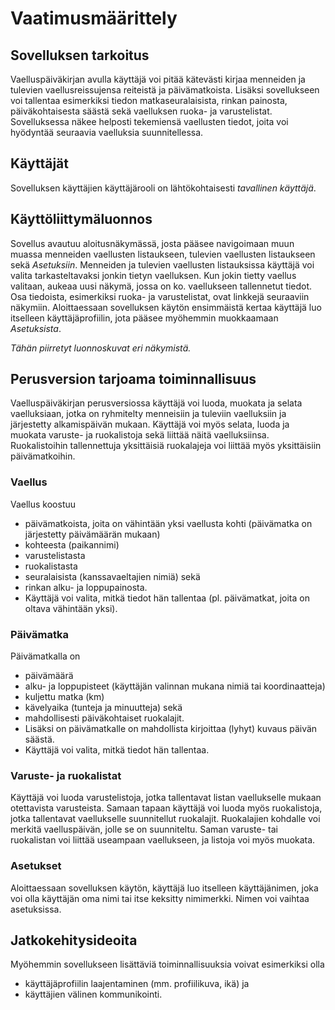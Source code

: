 
# Vaatimusmäärittely

## Sovelluksen tarkoitus
Vaelluspäiväkirjan avulla käyttäjä voi pitää kätevästi kirjaa menneiden ja tulevien vaellusreissujensa reiteistä ja päivämatkoista. Lisäksi sovellukseen voi tallentaa esimerkiksi tiedon matkaseuralaisista, rinkan painosta, päiväkohtaisesta säästä sekä vaelluksen ruoka- ja varustelistat. Sovelluksessa näkee helposti tekemiensä vaellusten tiedot, joita voi hyödyntää seuraavia vaelluksia suunnitellessa.  

## Käyttäjät
Sovelluksen käyttäjien käyttäjärooli on lähtökohtaisesti _tavallinen käyttäjä_.

## Käyttöliittymäluonnos
Sovellus avautuu aloitusnäkymässä, josta pääsee navigoimaan muun muassa menneiden vaellusten listaukseen, tulevien vaellusten listaukseen sekä _Asetuksiin_. Menneiden ja tulevien vaellusten listauksissa käyttäjä voi valita tarkasteltavaksi jonkin tietyn vaelluksen. Kun jokin tietty vaellus valitaan, aukeaa uusi näkymä, jossa on ko. vaellukseen tallennetut tiedot. Osa tiedoista, esimerkiksi ruoka- ja varustelistat, ovat linkkejä seuraaviin näkymiin. Aloittaessaan sovelluksen käytön ensimmäistä kertaa käyttäjä luo itselleen käyttäjäprofiilin, jota pääsee myöhemmin muokkaamaan _Asetuksista_.

_Tähän piirretyt luonnoskuvat eri näkymistä._

## Perusversion tarjoama toiminnallisuus

Vaelluspäiväkirjan perusversiossa käyttäjä voi luoda, muokata ja selata vaelluksiaan, jotka on ryhmitelty menneisiin ja tuleviin vaelluksiin ja järjestetty alkamispäivän mukaan. Käyttäjä voi myös selata, luoda ja muokata varuste- ja ruokalistoja sekä liittää näitä vaelluksiinsa. Ruokalistoihin tallennettuja yksittäisiä ruokalajeja voi liittää myös yksittäisiin päivämatkoihin.

### Vaellus

Vaellus koostuu
* päivämatkoista, joita on vähintään yksi vaellusta kohti (päivämatka on järjestetty päivämäärän mukaan)
* kohteesta (paikannimi)
* varustelistasta
* ruokalistasta
* seuralaisista (kanssavaeltajien nimiä) sekä
* rinkan alku- ja loppupainosta.
* Käyttäjä voi valita, mitkä tiedot hän tallentaa (pl. päivämatkat, joita on oltava vähintään yksi).

### Päivämatka

Päivämatkalla on
* päivämäärä
* alku- ja loppupisteet (käyttäjän valinnan mukana nimiä tai koordinaatteja)
* kuljettu matka (km) 
* kävelyaika (tunteja ja minuutteja) sekä
* mahdollisesti päiväkohtaiset ruokalajit.
* Lisäksi on päivämatkalle on mahdollista kirjoittaa (lyhyt) kuvaus päivän säästä.
* Käyttäjä voi valita, mitkä tiedot hän tallentaa.

### Varuste- ja ruokalistat
Käyttäjä voi luoda varustelistoja, jotka tallentavat listan vaellukselle mukaan otettavista varusteista. Samaan tapaan käyttäjä voi luoda myös ruokalistoja, jotka tallentavat vaellukselle suunnitellut ruokalajit. Ruokalajien kohdalle voi merkitä vaelluspäivän, jolle se on suunniteltu. Saman varuste- tai ruokalistan voi liittää useampaan vaellukseen, ja listoja voi myös muokata.

### Asetukset
Aloittaessaan sovelluksen käytön, käyttäjä luo itselleen käyttäjänimen, joka voi olla käyttäjän oma nimi tai itse keksitty nimimerkki. Nimen voi vaihtaa asetuksissa.

## Jatkokehitysideoita
Myöhemmin sovellukseen lisättäviä toiminnallisuuksia voivat esimerkiksi olla 
* käyttäjäprofiilin laajentaminen (mm. profiilikuva, ikä) ja
* käyttäjien välinen kommunikointi.
